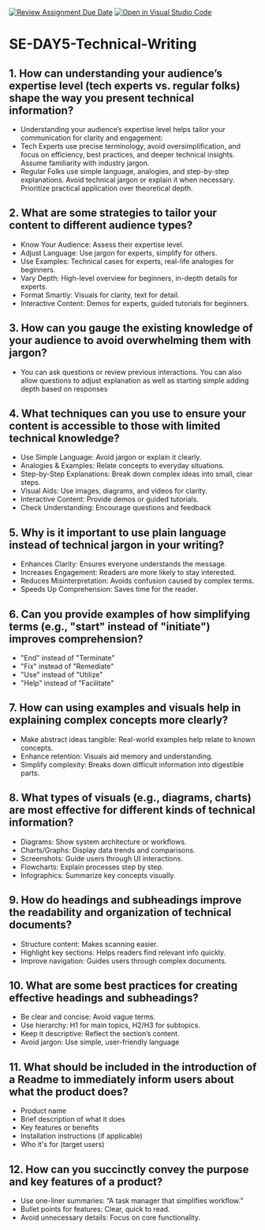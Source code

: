 [![Review Assignment Due Date](https://classroom.github.com/assets/deadline-readme-button-22041afd0340ce965d47ae6ef1cefeee28c7c493a6346c4f15d667ab976d596c.svg)](https://classroom.github.com/a/zsAR-pyY)
[![Open in Visual Studio Code](https://classroom.github.com/assets/open-in-vscode-2e0aaae1b6195c2367325f4f02e2d04e9abb55f0b24a779b69b11b9e10269abc.svg)](https://classroom.github.com/online_ide?assignment_repo_id=18675471&assignment_repo_type=AssignmentRepo)
# SE-DAY5-Technical-Writing
## 1. How can understanding your audience’s expertise level (tech experts vs. regular folks) shape the way you present technical information?
- Understanding your audience’s expertise level helps tailor your communication for clarity and engagement:
- Tech Experts use precise terminology, avoid oversimplification, and focus on efficiency, best practices, and deeper technical insights. Assume familiarity with industry jargon.
- Regular Folks use simple language, analogies, and step-by-step explanations. Avoid technical jargon or explain it when necessary. Prioritize practical application over theoretical depth.
## 2. What are some strategies to tailor your content to different audience types?
- Know Your Audience: Assess their expertise level.
- Adjust Language: Use jargon for experts, simplify for others.
- Use Examples: Technical cases for experts, real-life analogies for beginners.
- Vary Depth: High-level overview for beginners, in-depth details for experts.
- Format Smartly: Visuals for clarity, text for detail.
- Interactive Content: Demos for experts, guided tutorials for beginners.
## 3. How can you gauge the existing knowledge of your audience to avoid overwhelming them with jargon?
- You can ask questions or review previous interactions. You can also allow questions to adjust explanation as well as starting simple adding depth based on responses
## 4. What techniques can you use to ensure your content is accessible to those with limited technical knowledge?
- Use Simple Language: Avoid jargon or explain it clearly.
- Analogies & Examples: Relate concepts to everyday situations.
- Step-by-Step Explanations: Break down complex ideas into small, clear steps.
- Visual Aids: Use images, diagrams, and videos for clarity.
- Interactive Content: Provide demos or guided tutorials.
- Check Understanding: Encourage questions and feedback
## 5. Why is it important to use plain language instead of technical jargon in your writing?
- Enhances Clarity: Ensures everyone understands the message.
- Increases Engagement: Readers are more likely to stay interested.
- Reduces Misinterpretation: Avoids confusion caused by complex terms.
- Speeds Up Comprehension: Saves time for the reader.
## 6. Can you provide examples of how simplifying terms (e.g., "start" instead of "initiate") improves comprehension?
- "End" instead of "Terminate"
- "Fix" instead of "Remediate"
- "Use" instead of "Utilize"
- "Help" instead of "Facilitate"
## 7. How can using examples and visuals help in explaining complex concepts more clearly?
- Make abstract ideas tangible: Real-world examples help relate to known concepts.
- Enhance retention: Visuals aid memory and understanding.
- Simplify complexity: Breaks down difficult information into digestible parts.
## 8. What types of visuals (e.g., diagrams, charts) are most effective for different kinds of technical information?
- Diagrams: Show system architecture or workflows.
- Charts/Graphs: Display data trends and comparisons.
- Screenshots: Guide users through UI interactions.
- Flowcharts: Explain processes step by step.
- Infographics: Summarize key concepts visually.
## 9. How do headings and subheadings improve the readability and organization of technical documents?
- Structure content: Makes scanning easier.
- Highlight key sections: Helps readers find relevant info quickly.
- Improve navigation: Guides users through complex documents.
## 10. What are some best practices for creating effective headings and subheadings?
- Be clear and concise: Avoid vague terms.
- Use hierarchy: H1 for main topics, H2/H3 for subtopics.
- Keep it descriptive: Reflect the section’s content.
- Avoid jargon: Use simple, user-friendly language
## 11. What should be included in the introduction of a Readme to immediately inform users about what the product does?
- Product name
- Brief description of what it does
- Key features or benefits
- Installation instructions (if applicable)
- Who it's for (target users)
## 12. How can you succinctly convey the purpose and key features of a product?
- Use one-liner summaries: “A task manager that simplifies workflow.”
- Bullet points for features: Clear, quick to read.
- Avoid unnecessary details: Focus on core functionality.







